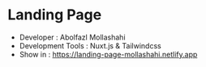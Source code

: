 # Landing Page

 - Developer : Abolfazl Mollashahi
 - Development Tools : Nuxt.js & Tailwindcss
 - Show in : https://landing-page-mollashahi.netlify.app
